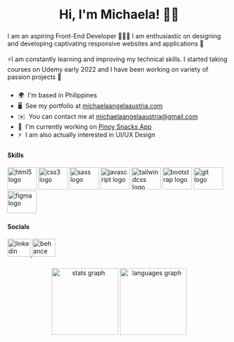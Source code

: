 <h1 align="center">Hi, I'm Michaela! 👋🏻</h1>

###

<p align="left">I am an aspiring Front-End Developer 👩🏻‍💻 I am enthusiastic on designing and developing captivating responsive websites and applications 🤩<br><br>⚡️I am constantly learning and improving my technical skills. I started taking courses on Udemy early 2022 and I have been working on variety of passion projects 🫶</p>

###

*   🌍  I'm based in Philippines
*   🖥️  See my portfolio at [michaelaangelaaustria.com](http://michaelaangelaaustria.com/)
*   ✉️  You can contact me at [michaelaangelaaustria@gmail.com](mailto:michaelaangelaaustria@gmail.com)
*   🚀  I'm currently working on [Pinoy Snacks App](http://pinoy-snacks-app.vercel.app/)
*   ⚡  I am also actually interested in UI/UX Design

###

<h4 align="left">Skills</h4>

<div align="left">
  <img src="https://cdn.jsdelivr.net/gh/devicons/devicon/icons/html5/html5-plain-wordmark.svg" height="50" width="66" alt="html5 logo"  />
  <img src="https://cdn.jsdelivr.net/gh/devicons/devicon/icons/css3/css3-plain-wordmark.svg" height="50" width="66" alt="css3 logo"  />
  <img src="https://cdn.jsdelivr.net/gh/devicons/devicon/icons/sass/sass-original.svg" height="50" width="66" alt="sass logo"  />
  <img src="https://cdn.jsdelivr.net/gh/devicons/devicon/icons/javascript/javascript-original.svg" height="50" width="66" alt="javascript logo"  />
  <img src="https://cdn.jsdelivr.net/gh/devicons/devicon/icons/tailwindcss/tailwindcss-plain.svg" height="50" width="66" alt="tailwindcss logo"  />
  <img src="https://cdn.jsdelivr.net/gh/devicons/devicon/icons/bootstrap/bootstrap-original.svg" height="50" width="66" alt="bootstrap logo"  />
  <img src="https://cdn.jsdelivr.net/gh/devicons/devicon/icons/git/git-original.svg" height="50" width="66" alt="git logo"  />
  <img src="https://cdn.jsdelivr.net/gh/devicons/devicon/icons/figma/figma-original.svg" height="50" width="66" alt="figma logo"  />
</div>

###

<h4 align="left">Socials</h4>

<div align="left">
  <a href="www.linkedin.com/in/michaelaangelaaustria" target="_blank">
    <img src="https://raw.githubusercontent.com/maurodesouza/profile-readme-generator/master/src/assets/icons/social/linkedin/default.svg" width="52" height="40" alt="linkedin logo"  />
  </a>
  <a href="https://www.behance.net/michaela-austria" target="_blank">
    <img src="https://raw.githubusercontent.com/maurodesouza/profile-readme-generator/master/src/assets/icons/social/behance/default.svg" width="52" height="40" alt="behance logo"  />
  </a>
</div>

###

<div align="center">
  <img src="https://github-readme-stats.vercel.app/api?hide_title=true&hide_rank=true&show_icons=true&include_all_commits=true&count_private=true&disable_animations=false&theme=bear&locale=en&hide_border=false&username=michaela-austria" height="150" alt="stats graph"  />
  <img src="https://github-readme-stats.vercel.app/api/top-langs?locale=en&hide_title=false&layout=compact&card_width=320&langs_count=7&theme=bear&hide_border=false&username=michaela-austria" height="150" alt="languages graph"  />
</div>

